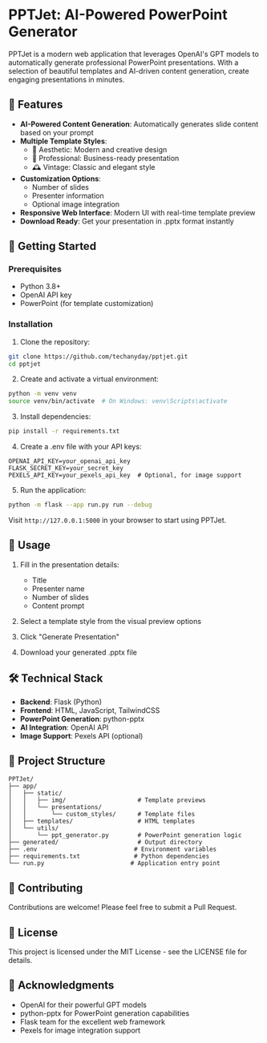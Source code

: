 # PPTJet: AI-Powered PowerPoint Generator

PPTJet is a modern web application that leverages OpenAI's GPT models to automatically generate professional PowerPoint presentations. With a selection of beautiful templates and AI-driven content generation, create engaging presentations in minutes.

## 🌟 Features

- **AI-Powered Content Generation**: Automatically generates slide content based on your prompt
- **Multiple Template Styles**:
  - 🎨 Aesthetic: Modern and creative design
  - 👔 Professional: Business-ready presentation
  - 🕰️ Vintage: Classic and elegant style
- **Customization Options**:
  - Number of slides
  - Presenter information
  - Optional image integration
- **Responsive Web Interface**: Modern UI with real-time template preview
- **Download Ready**: Get your presentation in .pptx format instantly

## 🚀 Getting Started

### Prerequisites

- Python 3.8+
- OpenAI API key
- PowerPoint (for template customization)

### Installation

1. Clone the repository:
```bash
git clone https://github.com/techanyday/pptjet.git
cd pptjet
```

2. Create and activate a virtual environment:
```bash
python -m venv venv
source venv/bin/activate  # On Windows: venv\Scripts\activate
```

3. Install dependencies:
```bash
pip install -r requirements.txt
```

4. Create a .env file with your API keys:
```
OPENAI_API_KEY=your_openai_api_key
FLASK_SECRET_KEY=your_secret_key
PEXELS_API_KEY=your_pexels_api_key  # Optional, for image support
```

5. Run the application:
```bash
python -m flask --app run.py run --debug
```

Visit `http://127.0.0.1:5000` in your browser to start using PPTJet.

## 🎯 Usage

1. Fill in the presentation details:
   - Title
   - Presenter name
   - Number of slides
   - Content prompt

2. Select a template style from the visual preview options

3. Click "Generate Presentation"

4. Download your generated .pptx file

## 🛠️ Technical Stack

- **Backend**: Flask (Python)
- **Frontend**: HTML, JavaScript, TailwindCSS
- **PowerPoint Generation**: python-pptx
- **AI Integration**: OpenAI API
- **Image Support**: Pexels API (optional)

## 📁 Project Structure

```
PPTJet/
├── app/
│   ├── static/
│   │   ├── img/                    # Template previews
│   │   └── presentations/
│   │       └── custom_styles/      # Template files
│   ├── templates/                  # HTML templates
│   └── utils/
│       └── ppt_generator.py        # PowerPoint generation logic
├── generated/                      # Output directory
├── .env                           # Environment variables
├── requirements.txt               # Python dependencies
└── run.py                        # Application entry point
```

## 🤝 Contributing

Contributions are welcome! Please feel free to submit a Pull Request.

## 📝 License

This project is licensed under the MIT License - see the LICENSE file for details.

## 🙏 Acknowledgments

- OpenAI for their powerful GPT models
- python-pptx for PowerPoint generation capabilities
- Flask team for the excellent web framework
- Pexels for image integration support
